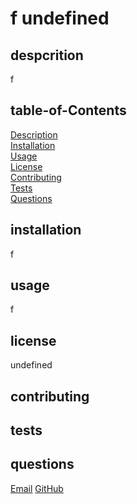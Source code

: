 # f undefined

## despcrition
f

## table-of-Contents
[Description](#description) <br/>
[Installation](#installation) <br/>
[Usage](#usage) <br/>
[License](#license) <br/>
[Contributing](#contributing) <br/>
[Tests](#tests) <br/>
[Questions](#questions) <br/>

## installation
f
        
## usage
f

## license
undefined

## contributing


## tests

        
## questions
[Email](mailto:vkellyy@gmail.com)
[GitHub](https://github.com/?user=)

